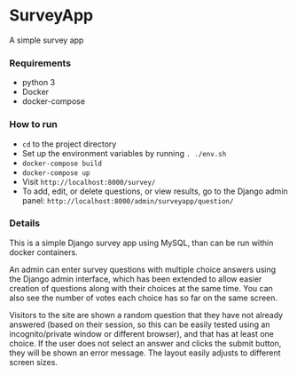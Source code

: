 # SurveyApp
A simple survey app

### Requirements
- python 3
- Docker
- docker-compose

### How to run
- `cd` to the project directory
- Set up the environment variables by running `. ./env.sh`
- `docker-compose build`
- `docker-compose up`
- Visit `http://localhost:8000/survey/`
- To add, edit, or delete questions, or view results, go to the Django admin panel: `http://localhost:8000/admin/surveyapp/question/`

### Details
This is a simple Django survey app using MySQL, than can be run within docker containers.

An admin can enter survey questions with multiple choice answers using the Django admin interface, which has been extended to allow easier creation of questions along with their choices at the same time. You can also see the number of votes each choice has so far on the same screen.

Visitors to the site are shown a random question that they have not already answered (based on their session, so this can be easily tested using an incognito/private window or different browser), and that has at least one choice. If the user does not select an answer and clicks the submit button, they will be shown an error message. The layout easily adjusts to different screen sizes.
